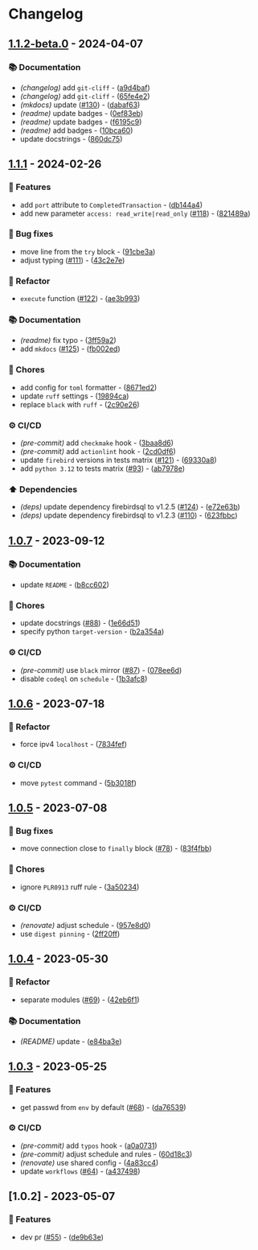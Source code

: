 # Changelog

## [1.1.2-beta.0](https://github.com/DeadNews/firebirdsql-run/compare/v1.1.1...v1.1.2-beta.0) - 2024-04-07

### 📚 Documentation

- _(changelog)_ add `git-cliff` - ([a9d4baf](https://github.com/DeadNews/firebirdsql-run/commit/a9d4baf4c560797b9f298e4275a534ec07a5046e))
- _(changelog)_ add `git-cliff` - ([65fe4e2](https://github.com/DeadNews/firebirdsql-run/commit/65fe4e2bd5928936dde263f5eedcc00da01d5088))
- _(mkdocs)_ update ([#130](https://github.com/DeadNews/firebirdsql-run/issues/130)) - ([dabaf63](https://github.com/DeadNews/firebirdsql-run/commit/dabaf636900d12d9ba865be08ab06a37340cf5d6))
- _(readme)_ update badges - ([0ef83eb](https://github.com/DeadNews/firebirdsql-run/commit/0ef83ebe41dfd240bd28798db48305f7364e1882))
- _(readme)_ update badges - ([f6195c9](https://github.com/DeadNews/firebirdsql-run/commit/f6195c98a8a54719b803f6763d986ba4bdd6c210))
- _(readme)_ add badges - ([10bca60](https://github.com/DeadNews/firebirdsql-run/commit/10bca6066a19a04eaa6b883fb228c74228d35775))
- update docstrings - ([860dc75](https://github.com/DeadNews/firebirdsql-run/commit/860dc75a198162093ee703d4c7dc6c7cb33f4ea7))

## [1.1.1](https://github.com/DeadNews/firebirdsql-run/compare/v1.0.7...v1.1.1) - 2024-02-26

### 🚀 Features

- add `port` attribute to `CompletedTransaction` - ([db144a4](https://github.com/DeadNews/firebirdsql-run/commit/db144a4913a76fe16c4058c9f6c9257e8da29d89))
- add new parameter `access: read_write|read_only` ([#118](https://github.com/DeadNews/firebirdsql-run/issues/118)) - ([821489a](https://github.com/DeadNews/firebirdsql-run/commit/821489a8422e067934ee78fe731a62aceaf68d3e))

### 🐛 Bug fixes

- move line from the `try` block - ([91cbe3a](https://github.com/DeadNews/firebirdsql-run/commit/91cbe3a8e9824b7126dcbf435aa66e4cf7f47b59))
- adjust typing ([#111](https://github.com/DeadNews/firebirdsql-run/issues/111)) - ([43c2e7e](https://github.com/DeadNews/firebirdsql-run/commit/43c2e7ee9ce1a458f5d11f3d45e2640603a52df8))

### 🚜 Refactor

- `execute` function ([#122](https://github.com/DeadNews/firebirdsql-run/issues/122)) - ([ae3b993](https://github.com/DeadNews/firebirdsql-run/commit/ae3b99399bf374926cb5b3267cc486b21c36978e))

### 📚 Documentation

- _(readme)_ fix typo - ([3ff59a2](https://github.com/DeadNews/firebirdsql-run/commit/3ff59a2cfaaef6673adf5d32c59b58df9f0f63c8))
- add `mkdocs` ([#125](https://github.com/DeadNews/firebirdsql-run/issues/125)) - ([fb002ed](https://github.com/DeadNews/firebirdsql-run/commit/fb002ed85cd31c94b8e16c3d25a61adc1b462596))

### 🧹 Chores

- add config for `toml` formatter - ([8671ed2](https://github.com/DeadNews/firebirdsql-run/commit/8671ed22d9eae76b99d23960ae30ff47feda6088))
- update `ruff` settings - ([19894ca](https://github.com/DeadNews/firebirdsql-run/commit/19894caada7de2608a96610eb0b7734f29361be7))
- replace `black` with `ruff` - ([2c90e26](https://github.com/DeadNews/firebirdsql-run/commit/2c90e261a92a85fc5a5d033ff5e4c1d3bd37d050))

### ⚙️ CI/CD

- _(pre-commit)_ add `checkmake` hook - ([3baa8d6](https://github.com/DeadNews/firebirdsql-run/commit/3baa8d6d1ac7a0efba93f1155b4bb48f0ef1385b))
- _(pre-commit)_ add `actionlint` hook - ([2cd0df6](https://github.com/DeadNews/firebirdsql-run/commit/2cd0df6b93ef362b79cc8bafbaa8a8bceafd82dc))
- update `firebird` versions in tests matrix ([#121](https://github.com/DeadNews/firebirdsql-run/issues/121)) - ([69330a8](https://github.com/DeadNews/firebirdsql-run/commit/69330a89bfe059a2a899206395129c8814d735e3))
- add `python 3.12` to tests matrix ([#93](https://github.com/DeadNews/firebirdsql-run/issues/93)) - ([ab7978e](https://github.com/DeadNews/firebirdsql-run/commit/ab7978e834654cc5b63c328ac895f620ef65e5f1))

### ⬆️ Dependencies

- _(deps)_ update dependency firebirdsql to v1.2.5 ([#124](https://github.com/DeadNews/firebirdsql-run/issues/124)) - ([e72e63b](https://github.com/DeadNews/firebirdsql-run/commit/e72e63b292d4b8c3635897da42952cb516b0901a))
- _(deps)_ update dependency firebirdsql to v1.2.3 ([#110](https://github.com/DeadNews/firebirdsql-run/issues/110)) - ([623fbbc](https://github.com/DeadNews/firebirdsql-run/commit/623fbbcb361a2c3134a5990cb119a7004fccc0e3))

## [1.0.7](https://github.com/DeadNews/firebirdsql-run/compare/v1.0.6...v1.0.7) - 2023-09-12

### 📚 Documentation

- update `README` - ([b8cc602](https://github.com/DeadNews/firebirdsql-run/commit/b8cc6028a06b8be398e6b4fe0b9adf44bbf32db5))

### 🧹 Chores

- update docstrings ([#88](https://github.com/DeadNews/firebirdsql-run/issues/88)) - ([1e66d51](https://github.com/DeadNews/firebirdsql-run/commit/1e66d514d7b11b4278776e7392b9fb93d81e69fb))
- specify python `target-version` - ([b2a354a](https://github.com/DeadNews/firebirdsql-run/commit/b2a354a253b613d3aa4b1f9c4912e7260e41b003))

### ⚙️ CI/CD

- _(pre-commit)_ use `black` mirror ([#87](https://github.com/DeadNews/firebirdsql-run/issues/87)) - ([078ee6d](https://github.com/DeadNews/firebirdsql-run/commit/078ee6d99b63d0239dfc1661a2e278ff38418d7e))
- disable `codeql` on `schedule` - ([1b3afc8](https://github.com/DeadNews/firebirdsql-run/commit/1b3afc84d701461d4dbb2f8348f80286adaa9eb6))

## [1.0.6](https://github.com/DeadNews/firebirdsql-run/compare/v1.0.5...v1.0.6) - 2023-07-18

### 🚜 Refactor

- force ipv4 `localhost` - ([7834fef](https://github.com/DeadNews/firebirdsql-run/commit/7834fef4fa047b0f91025854f946aa77bb2225aa))

### ⚙️ CI/CD

- move `pytest` command - ([5b3018f](https://github.com/DeadNews/firebirdsql-run/commit/5b3018fe10c01f134b7bcc8512b072bb221258a9))

## [1.0.5](https://github.com/DeadNews/firebirdsql-run/compare/v1.0.4...v1.0.5) - 2023-07-08

### 🐛 Bug fixes

- move connection close to `finally` block ([#78](https://github.com/DeadNews/firebirdsql-run/issues/78)) - ([83f4fbb](https://github.com/DeadNews/firebirdsql-run/commit/83f4fbba59f6db8d18a41f415b6b0b6dcb43c7da))

### 🧹 Chores

- ignore `PLR0913` ruff rule - ([3a50234](https://github.com/DeadNews/firebirdsql-run/commit/3a502341355a51977bc39142b591fb4bf6bcad67))

### ⚙️ CI/CD

- _(renovate)_ adjust schedule - ([957e8d0](https://github.com/DeadNews/firebirdsql-run/commit/957e8d0e1f2de9440c04a9f5ecce89104ccdb51a))
- use `digest pinning` - ([2ff20ff](https://github.com/DeadNews/firebirdsql-run/commit/2ff20ff20396edd660a8f39eb50da755ed721ef7))

## [1.0.4](https://github.com/DeadNews/firebirdsql-run/compare/v1.0.3...v1.0.4) - 2023-05-30

### 🚜 Refactor

- separate modules ([#69](https://github.com/DeadNews/firebirdsql-run/issues/69)) - ([42eb6f1](https://github.com/DeadNews/firebirdsql-run/commit/42eb6f147cafa6affe6b1bd7ccd5a109f0a5be99))

### 📚 Documentation

- _(README)_ update - ([e84ba3e](https://github.com/DeadNews/firebirdsql-run/commit/e84ba3e8e2f72a8dcad43f8ac3c768527ca199bd))

## [1.0.3](https://github.com/DeadNews/firebirdsql-run/compare/v1.0.2...v1.0.3) - 2023-05-25

### 🚀 Features

- get passwd from `env` by default ([#68](https://github.com/DeadNews/firebirdsql-run/issues/68)) - ([da76539](https://github.com/DeadNews/firebirdsql-run/commit/da7653955cb8c4501fc917df0822f8be2405fb22))

### ⚙️ CI/CD

- _(pre-commit)_ add `typos` hook - ([a0a0731](https://github.com/DeadNews/firebirdsql-run/commit/a0a0731c906bb60a881633217a135a23f38a00ca))
- _(pre-commit)_ adjust schedule and rules - ([60d18c3](https://github.com/DeadNews/firebirdsql-run/commit/60d18c384eba08d57e07f0c2594de4a07463ddb0))
- _(renovate)_ use shared config - ([4a83cc4](https://github.com/DeadNews/firebirdsql-run/commit/4a83cc46b63fe1d75e5f95719f4f4bb652b3b5d8))
- update `workflows` ([#64](https://github.com/DeadNews/firebirdsql-run/issues/64)) - ([a437498](https://github.com/DeadNews/firebirdsql-run/commit/a4374984035d5f77d20639d94a35e68dc4eeb152))

## [1.0.2] - 2023-05-07

### 🚀 Features

- dev pr ([#55](https://github.com/DeadNews/firebirdsql-run/issues/55)) - ([de9b63e](https://github.com/DeadNews/firebirdsql-run/commit/de9b63eaafe6e90aff540aa1e8c50be08f72da02))

<!-- generated by git-cliff -->
